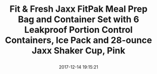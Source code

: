 ---
title: > #shorten me
  Fit & Fresh Jaxx FitPak Meal Prep Bag and Container Set with 6 Leakproof Portion Control Containers, Ice Pack and 28-ounce Jaxx Shaker Cup, Pink
name: >
  Fit & Fresh Jaxx FitPak Meal Prep Bag and Container Set with 6 Leakproof Portion Control Containers, Ice Pack and 28-ounce Jaxx Shaker Cup, Pink
date: "2017-12-14 19:15:21"
buy_now: "https://www.amazon.com/Fit-Fresh-Container-Leakproof-Containers/dp/B00NSM085E?psc=1&SubscriptionId=AKIAIA5RBQIWQVTCUEUQ&tag=coldcutdeals-20&linkCode=xm2&camp=2025&creative=165953&creativeASIN=B00NSM085E"
description_markdown: >-

  - The Official Jaxx FitPak - Jaxx FitPak is one of the leading meal prep & portion control systems on the market today for health-conscious men and women and athletes of all levels

  - Convenient & Versatile - Whether you're dieting, trying to eat healthier or training for a competition, the Jaxx FitPak has everything you need to fuel your day

  - All-In-One Value - Meal prep set includes BPA-free insulated bag, (4) 2-cup and (2) 1-cup reusable portion control containers, ice pack, vitamin case and Jaxx Shaker bottle

  - Stay Hydrated - Shaker with patented Jaxx agitator is great for mixing powdered drink mixes including protein powder or diet supplements or it can be used as a water bottle

  - Always Fresh and Delicious - Thick insulation and a large ice-pack keep contents fresh until you're ready to eat; leakproof containers protect against messy spills and are BPA-free, microwave and top-rack dishwasher safe


tweet_id_str: "941386141525266433"
price: "$39.99"
list_price: "$39.99"
deal_price: "$20.99"
you_save: "$19.00 (48%)"
asin: "B00NSM085E"
image: "https://images-na.ssl-images-amazon.com/images/I/51wCJVSNLhL.jpg"
---
